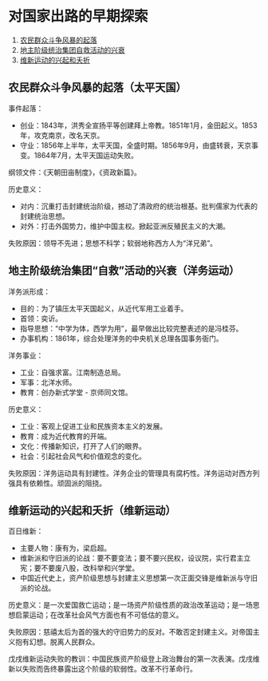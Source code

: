 # 对国家出路的早期探索

1.  [农民群众斗争风暴的起落](#农民群众斗争风暴的起落太平天国)
2.  [地主阶级统治集团自救活动的兴衰](#地主阶级统治集团自救活动的兴衰洋务运动)
3.  [维新运动的兴起和夭折](#维新运动的兴起和夭折维新运动)

## 农民群众斗争风暴的起落（太平天国）

事件起落：

*   创业：1843年，洪秀全宣扬平等创建拜上帝教。1851年1月，金田起义。1853年，攻克南京，改名天京。
*   守业：1856年上半年，太平天国，全盛时期。1856年9月，由盛转衰，天京事变。1864年7月，太平天国运动失败。

纲领文件：《天朝田亩制度》，《资政新篇》。

历史意义：

*   对内：沉重打击封建统治阶级，撼动了清政府的统治根基。批判儒家为代表的封建统治思想。
*   对外：打击外国势力，维护中国主权。掀起亚洲反殖民主义的大潮。

失败原因：领导不先进；思想不科学；软弱地称西方人为“洋兄弟”。

## 地主阶级统治集团“自救”活动的兴衰（洋务运动）

洋务派形成：

*   目的：为了镇压太平天国起义，从近代军用工业着手。
*   首领：奕䜣。
*   指导思想：“中学为体，西学为用”，最早做出比较完整表述的是冯桂芬。
*   办事机构：1861年，综合处理洋务的中央机关总理各国事务衙门。

洋务事业：

*   工业：自强求富。江南制造总局。
*   军事：北洋水师。
*   教育：创办新式学堂 - 京师同文馆。

历史意义：

*   工业：客观上促进工业和民族资本主义的发展。
*   教育：成为近代教育的开端。
*   文化：传播新知识，打开了人们的眼界。
*   社会：引起社会风气和价值观念的变化。

失败原因：洋务运动具有封建性。洋务企业的管理具有腐朽性。洋务运动对西方列强具有依赖性。顽固派的阻挠。

## 维新运动的兴起和夭折（维新运动）

百日维新：

*   主要人物：康有为，梁启超。
*   维新派和守旧派的论战：要不要变法；要不要兴民权，设议院，实行君主立宪；要不要废八股，改科举和兴学堂。
*   中国近代史上，资产阶级思想与封建主义思想第一次正面交锋是维新派与守旧派的论战。

历史意义：是一次爱国救亡运动；是一场资产阶级性质的政治改革运动；是一场思想启蒙运动；在改革社会风气方面也有不可低估的意义。

失败原因：慈禧太后为首的强大的守旧势力的反对。不敢否定封建主义。对帝国主义抱有幻想。脱离人民群众。

戊戌维新运动失败的教训：中国民族资产阶级登上政治舞台的第一次表演。戊戌维新以失败而告终暴露出这个阶级的软弱性。改革不行革命行。
